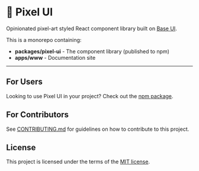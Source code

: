 # 👾 Pixel UI

Opinionated pixel-art styled React component library built on [Base UI](https://base-ui.com).

This is a monorepo containing:

- **packages/pixel-ui** - The component library (published to npm)
- **apps/www** - Documentation site

---

## For Users

Looking to use Pixel UI in your project? Check out the [npm package](https://www.npmjs.com/package/@joacod/pixel-ui).

## For Contributors

See [CONTRIBUTING.md](CONTRIBUTING.md) for guidelines on how to contribute to this project.

## License

This project is licensed under the terms of the [MIT license](/LICENSE).
